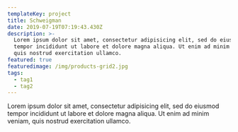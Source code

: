 ```yaml
---
templateKey: project
title: Schweigman
date: 2019-07-19T07:19:43.430Z
description: >-
  Lorem ipsum dolor sit amet, consectetur adipisicing elit, sed do eiusmod
  tempor incididunt ut labore et dolore magna aliqua. Ut enim ad minim veniam,
  quis nostrud exercitation ullamco.
featured: true
featuredimage: /img/products-grid2.jpg
tags:
  - tag1
  - tag2
---
```

Lorem ipsum dolor sit amet, consectetur adipisicing elit, sed do eiusmod tempor incididunt ut labore et dolore magna aliqua. Ut enim ad minim veniam, quis nostrud exercitation ullamco.
